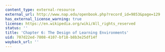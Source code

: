 ```yaml
---
content_type: external-resource
external_url: http://www.nap.edu/openbook.php?record_id=9853&page=129
has_external_license_warning: true
license: https://en.wikipedia.org/wiki/All_rights_reserved
status: ''
title: 'Chapter 6: The Design of Learning Environments'
uid: 707d22ed-7808-4107-bf18-b8b3e25df14f
wayback_url: ''
---
```

